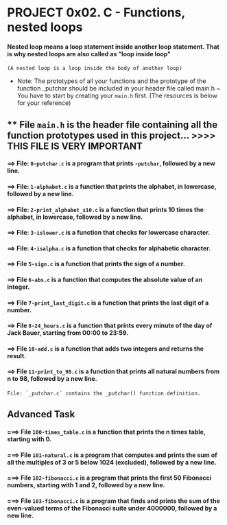 # PROJECT 0x02. C - Functions, nested loops
#### Nested loop means a loop statement inside another loop statement. That is why nested loops are also called as “loop inside loop"
`(A nested loop is a loop inside the body of another loop)`

- Note: The prototypes of all your functions and the prototype of the function _putchar should be included in your header file called main.h
~ You have to start by creating your `main.h` first. (The resources is below for your reference)

## ** File `main.h` is the header file containing all the function prototypes used in this project... >>>> THIS FILE IS VERY IMPORTANT

#### ==> File: `0-putchar.c` is a program that prints `-putchar`, followed by a new line.

#### ==> File: `1-alphabet.c` is a function that prints the alphabet, in lowercase, followed by a new line.

#### ==> File: `2-print_alphabet_x10.c` is a function that prints 10 times the alphabet, in lowercase, followed by a new line.

#### ==> File: `3-islower.c` is a function that checks for lowercase character.

#### ==> File: `4-isalpha.c` is a function that checks for alphabetic character.

#### ==> File `5-sign.c` is a function that prints the sign of a number.

#### ==> File `6-abs.c` is a function that computes the absolute value of an integer.

#### ==> File `7-print_last_digit.c` is a function that prints the last digit of a number.

#### ==> File `8-24_hours.c` is a function that prints every minute of the day of Jack Bauer, starting from 00:00 to 23:59.

#### ==> File `10-add.c` is a function that adds two integers and returns the result.

#### ==> File `11-print_to_98.c` is a function that prints all natural numbers from n to 98, followed by a new line.
```
File: `_putchar.c` contains the _putchar() function definition.
```

## Advanced Task

#### ===> File `100-times_table.c` is a function that prints the n times table, starting with 0.

#### ===> File `101-natural.c` is a program that computes and prints the sum of all the multiples of 3 or 5 below 1024 (excluded), followed by a new line.

#### ===> File `102-fibonacci.c` is a program that prints the first 50 Fibonacci numbers, starting with 1 and 2, followed by a new line.

#### ===> File `103-fibonacci.c` is a program that finds and prints the sum of the even-valued terms of the Fibonacci suite under 4000000, followed by a new line.

